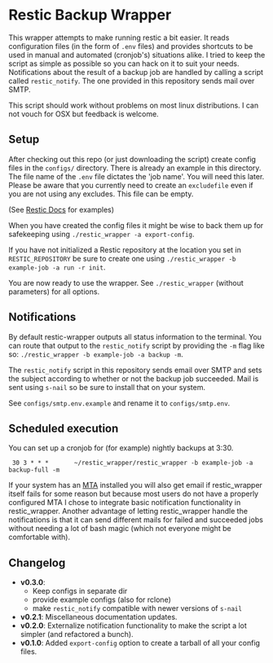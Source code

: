 # Restic Backup Wrapper

This wrapper attempts to make running restic a bit easier. It reads configuration files (in the form of `.env` files) and provides shortcuts to be used in manual and automated (cronjob's) situations alike. I tried to keep the script as simple as possible so you can hack on it to suit your needs. Notifications about the result of a backup job are handled by calling a script called `restic_notify`. The one provided in this repository sends mail over SMTP.

This script should work without problems on most linux distributions. I can not vouch for OSX but feedback is welcome.

## Setup

After checking out this repo (or just downloading the script) create config files in the `configs/` directory. There is already an example in this directory. The file name of the `.env` file dictates the 'job name'. You will need this later. Please be aware that you currently need to create an `excludefile` even if you are not using any excludes. This file can be empty.

(See [Restic Docs](https://restic.readthedocs.io/en/latest/040_backup.html#excluding-files) for examples)

When you have created the config files it might be wise to back them up for safekeeping using `./restic_wrapper -a export-config`.

If you have not initialized a Restic repository at the location you set in `RESTIC_REPOSITORY` be sure to create one using `./restic_wrapper -b example-job -a run -r init`.

You are now ready to use the wrapper. See `./restic_wrapper` (without parameters) for all options.

## Notifications

By default restic-wrapper outputs all status information to the terminal. You can route that output to the `restic_notify` script by providing the `-m` flag like so: `./restic_wrapper -b example-job -a backup -m`.

The `restic_notify` script in this repository sends email over SMTP and sets the subject according to whether or not the backup job succeeded. Mail is sent using `s-nail` so be sure to install that on your system.

See `configs/smtp.env.example` and rename it to `configs/smtp.env`.

## Scheduled execution
You can set up a cronjob for (for example) nightly backups at 3:30.

```
 30 3 * * *       ~/restic_wrapper/restic_wrapper -b example-job -a backup-full -m
```

If your system has an [MTA](https://cronitor.io/cron-reference/no-mta-installed-discarding-output) installed you will also get email if restic_wrapper itself fails for some reason but because most users do not have a properly configured MTA I chose to integrate basic notification functionality in restic_wrapper. Another advantage of letting restic_wrapper handle the notifications is that it can send different mails for failed and succeeded jobs without needing a lot of bash magic (which not everyone might be comfortable with).

## Changelog
- **v0.3.0**: 
  - Keep configs in separate dir
  - provide example configs (also for rclone)
  - make `restic_notify` compatible with newer versions of `s-nail`
- **v0.2.1**: Miscellaneous documentation updates.
- **v0.2.0**: Externalize notification functionality to make the script a lot simpler (and refactored a bunch).
- **v0.1.0**: Added `export-config` option to create a tarball of all your config files.
